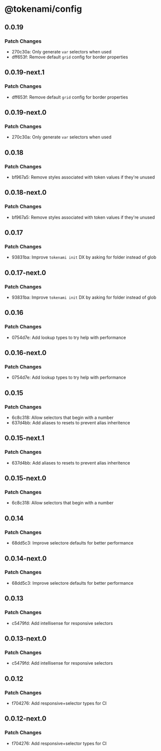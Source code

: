 # @tokenami/config

## 0.0.19

### Patch Changes

- 270c30a: Only generate `var` selectors when used
- dff653f: Remove default `grid` config for border properties

## 0.0.19-next.1

### Patch Changes

- dff653f: Remove default `grid` config for border properties

## 0.0.19-next.0

### Patch Changes

- 270c30a: Only generate `var` selectors when used

## 0.0.18

### Patch Changes

- bf967a5: Remove styles associated with token values if they're unused

## 0.0.18-next.0

### Patch Changes

- bf967a5: Remove styles associated with token values if they're unused

## 0.0.17

### Patch Changes

- 93831ba: Improve `tokenami init` DX by asking for folder instead of glob

## 0.0.17-next.0

### Patch Changes

- 93831ba: Improve `tokenami init` DX by asking for folder instead of glob

## 0.0.16

### Patch Changes

- 0754d7e: Add lookup types to try help with performance

## 0.0.16-next.0

### Patch Changes

- 0754d7e: Add lookup types to try help with performance

## 0.0.15

### Patch Changes

- 6c8c318: Allow selectors that begin with a number
- 637d4bb: Add aliases to resets to prevent alias inheritence

## 0.0.15-next.1

### Patch Changes

- 637d4bb: Add aliases to resets to prevent alias inheritence

## 0.0.15-next.0

### Patch Changes

- 6c8c318: Allow selectors that begin with a number

## 0.0.14

### Patch Changes

- 68dd5c3: Improve selectore defaults for better performance

## 0.0.14-next.0

### Patch Changes

- 68dd5c3: Improve selectore defaults for better performance

## 0.0.13

### Patch Changes

- c5479fd: Add intellisense for responsive selectors

## 0.0.13-next.0

### Patch Changes

- c5479fd: Add intellisense for responsive selectors

## 0.0.12

### Patch Changes

- f704276: Add responsive+selector types for CI

## 0.0.12-next.0

### Patch Changes

- f704276: Add responsive+selector types for CI
